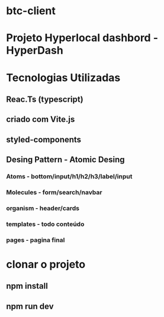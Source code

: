 # btc-client
# Projeto Hyperlocal dashbord - HyperDash
# Tecnologias Utilizadas

## Reac.Ts (typescript)
## criado com Vite.js
## styled-components
## Desing Pattern - Atomic Desing
### Atoms - bottom/input/h1/h2/h3/label/input
### Molecules - form/search/navbar
### organism - header/cards
### templates - todo conteúdo
### pages - pagina final

# clonar o projeto
## npm install
## npm run dev